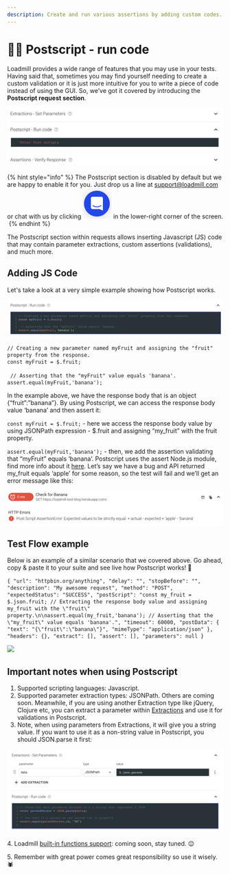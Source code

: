 ```yaml
---
description: Create and run various assertions by adding custom codes.
---
```


# 🧑‍💻 Postscript - run code

Loadmill provides a wide range of features that you may use in your tests. Having said that, sometimes you may find yourself needing to create a custom validation or it is just more intuitive for you to write a piece of code instead of using the GUI. So, we’ve got it covered by introducing the **Postscript request section**.

![](<../../.gitbook/assets/Screen Shot 2022-08-17 at 15.41.44.png>)

{% hint style="info" %}
The Postscript section is disabled by default but we are happy to enable it for you. Just drop us a line at support@loadmill.com or chat with us by clicking <img src="../../.gitbook/assets/screen-shot-2021-08-29-at-11.46.36.png" alt="" data-size="line"> in the lower-right corner of the screen. ‌
{% endhint %}

The Postscript section within requests allows inserting Javascript (JS) code that may contain parameter extractions, custom assertions (validations), and much more. ‌

## Adding JS Code ‌

Let's take a look at a very simple example showing how Postscript works. ‌

![](<../../.gitbook/assets/Screen Shot 2022-08-17 at 15.51.20.png>)

```
// Creating a new parameter named myFruit and assigning the "fruit" property from the response.
const myFruit = $.fruit;

 // Asserting that the "myFruit" value equals 'banana'.
assert.equal(myFruit,'banana');
```

In the example above, we have the response body that is an object {“fruit”:”banana”}. By using Postscript, we can access the response body value ‘banana’ and then assert it:

`const myFruit = $.fruit;` - here we access the response body value by using JSONPath expression - $.fruit and assigning “my\_fruit” with the fruit property.

`assert.equal(myFruit,'banana');` - then, we add the assertion validating that “myFruit” equals ‘banana’. Postscript uses the assert Node.js module, find more info about it [here](https://nodejs.org/api/assert.html). Let’s say we have a bug and API returned my\_fruit equals ‘apple’ for some reason, so the test will fail and we’ll get an error message like this:

![](<../../.gitbook/assets/Screen Shot 2022-08-17 at 15.55.54 (1).png>)

## Test Flow example

Below is an example of a similar scenario that we covered above. Go ahead, copy & paste it to your suite and see live how Postscript works! :tada:

```
{ "url": "httpbin.org/anything", "delay": "", "stopBefore": "", "description": "My awesome request", "method": "POST", "expectedStatus": "SUCCESS", "postScript": "const my_fruit = $.json.fruit; // Extracting the response body value and assigning my_fruit with the \"fruit\" property.\n\nassert.equal(my_fruit,'banana'); // Asserting that the \"my_fruit\" value equals 'banana'.", "timeout": 60000, "postData": { "text": "{\"fruit\":\"banana\"}", "mimeType": "application/json" }, "headers": {}, "extract": [], "assert": [], "parameters": null }
```

![](../../.gitbook/assets/video1880224113-online-video-cut.gif)

## Important notes when using Postscript ‌

1. Supported scripting languages: Javascript.
2. Supported parameter extraction types: JSONPath. Others are coming soon. Meanwhile, if you are using another Extraction type like jQuery, Clojure etc, you can extract a parameter within [Extractions](https://docs.loadmill.com/api-testing/test-suite-editor/set-parameters-extractions) and use it for validations in Postscript.
3. Note, when using parameters from Extractions, it will give you a string value. If you want to use it as a non-string value in Postscript, you should JSON.parse it first:

![](<../../.gitbook/assets/Screen Shot 2022-08-17 at 16.13.31.png>)

4\. Loadmill [built-in functions support](https://docs.loadmill.com/api-testing/test-suite-editor/functions): coming soon, stay tuned. 😉

5\. Remember with great power comes great responsibility so use it wisely. 🕷
